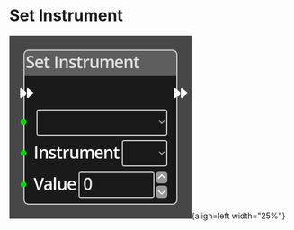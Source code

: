 
# Set Instrument

![Set Instrument Node](../../assets/nodes/set_instrument_value.png){align=left width="25%"}
